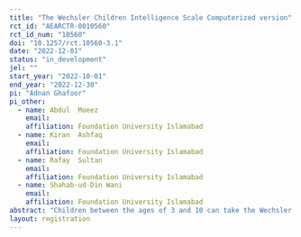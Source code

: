 ```yaml
---
title: "The Wechsler Children Intelligence Scale Computerized version"
rct_id: "AEARCTR-0010560"
rct_id_num: "10560"
doi: "10.1257/rct.10560-3.1"
date: "2022-12-01"
status: "in_development"
jel: ""
start_year: "2022-10-01"
end_year: "2022-12-30"
pi: "Adnan Ghafoor"
pi_other:
  - name: Abdul  Moeez
    email: 
    affiliation: Foundation University Islamabad
  - name: Kiran  Ashfaq
    email: 
    affiliation: Foundation University Islamabad
  - name: Rafay  Sultan
    email: 
    affiliation: Foundation University Islamabad
  - name: Shahab-ud-Din Wani
    email: 
    affiliation: Foundation University Islamabad
abstract: "Children between the ages of 3 and 10 can take the Wechsler Intelligence Scale for Children (WISC), an individual intelligence test. The most recent edition is the Fifth Edition (WISC-V; Wechsler, 2014).It takes 45 to 65 minutes to administer the WISC-V. It produces a Full Scale IQ, also referred to as an IQ score or intelligence quotient, which measures a child's whole intellectual capacity. Additionally, it includes verbal comprehension, visual spatial, fluid reasoning, working memory, and processing speed index scores in addition to five other primary index scores. These indices show how well a youngster performs across many cognitive domains. It is possible to create five additional composite scores using different arrangements of the primary or primary plus secondary subtests. The computerized Wechsler Intelligence Scale having both auditory and visual instructions will be the main focus of the current investigation. We can give the test using the Wechsler Intelligence Children app on a desktop or mobile device. Four levels—assessment, measurement, improvement and re-assessment—will be assigned to the test. At the level of assessment, a child will be evaluated by a computer automatically using various tasks; at the level of measurement, a computer will automatically produce the results of the assessment tasks; at the level of improvement, child will be able to improve by watching animated task videos; and finally, a computer will enable a child to improve their performance by viewing animated videos which will explain the right way to do a task when the child will be re-assessed."
layout: registration
---
```


